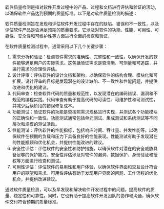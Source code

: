 

软件质量检测是指对软件开发过程中的产品、过程和文档进行评估和验证的活动，以确保软件产品达到预期的质量标准。以下是对软件质量检测的描述：

软件质量检测旨在发现和评估软件开发过程中存在的缺陷、错误和不一致性，以及评估软件产品是否满足预期的质量要求。它涉及对软件的功能、性能、可用性、可靠性、安全性和可维护性等方面进行全面的检查和验证。

在软件质量检测过程中，通常采用以下几个关键步骤：

1. 需求分析和验证：检测软件需求的准确性、完整性和一致性，以确保开发的软件能够满足用户的实际需求。这包括验证需求是否清晰、可测量和可追踪，并进行需求的合理性评估。
2. 设计评审：评估软件的设计文档和架构，以确保软件的结构合理、模块化和可扩展。设计评审的目标是发现潜在的设计缺陷、不一致性和性能问题，并提供改进和优化的建议。
3. 代码审查：检查软件代码的质量和规范性，以发现潜在的编码错误、漏洞和不规范的编程实践。代码审查有助于提高代码的可读性、可维护性和可测试性，并减少后续阶段的错误修复成本。
4. 功能测试：验证软件的功能是否按照需求规格进行实现，并测试各个功能模块的正确性和一致性。功能测试通常包括单元测试、集成测试和系统测试等不同层次和规模的测试活动。
5. 性能测试：评估软件的性能指标，包括响应时间、吞吐量、并发性能等，以确保软件在预期的负载和压力下具备良好的性能表现。性能测试有助于发现潜在的性能瓶颈和优化机会，并提供性能改进的建议。
6. 安全性评估：评估软件的安全性和防护措施，以确保软件对潜在的安全威胁具备足够的保护能力。安全性评估涉及对软件的漏洞、数据保护、身份验证和授权等方面进行检查和测试。
7. 可用性评估：评估软件的易用性和用户体验，以确保软件界面和交互设计符合用户的期望和需求。可用性评估有助于发现用户界面的问题、工作流程的优化机会，并提供改进建议。

通过软件质量检测，可以及早发现和解决软件开发过程中的问题，提高软件的质量、稳定性和可靠性。同时，它也有助于提高软件开发团队的协作和沟通，确保软件交付符合预期的质量标准。